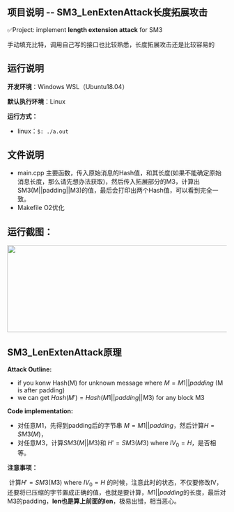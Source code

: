 ## 项目说明 -- SM3_LenExtenAttack长度拓展攻击

✅Project: implement **length extension attack** for SM3

​	手动填充比特，调用自己写的接口也比较熟悉，长度拓展攻击还是比较容易的



## 运行说明

**开发环境**：Windows WSL（Ubuntu18.04）

**默认执行环境**：Linux

**运行方式：**

- linux：`$: ./a.out`  



## 文件说明

- main.cpp	主要函数，传入原始消息的Hash值，和其长度(如果不能确定原始消息长度，那么请先想办法获取)，然后传入拓展部分的M3，计算出SM3(M||padding||M3)的值，最后会打印出两个Hash值，可以看到完全一致。
- Makefile     O2优化



## 运行截图：

<img src="https://user-images.githubusercontent.com/105496872/180826064-c2a27034-2b74-45bb-8c51-383f656be07f.png" width="600" height="200"/>



## SM3_LenExtenAttack原理


**Attack Outline:**

- if you konw Hash(M) for unknown message where $M = M1||padding$ (M is after padding)
- we can get $Hash(M') = Hash(M1||padding||M3)$  for any block M3


**Code implementation:**

- 对任意M1，先得到padding后的字节串 $M = M1||padding$，然后计算$H=SM3(M)$，
- 对任意M3，计算$SM3(M||M3)$和 $H' = SM3(M3)$ where $IV_0 = H$，是否相等。


**注意事项：**

​		计算$H' = SM3(M3)$ where $IV_0 = H$ 的时候，注意此时的状态，不仅要修改IV，还要将已压缩的字节置成正确的值，也就是要计算，$M1||padding$的长度，最后对M3的padding，**len也是算上前面的len**，极易出错，相当恶心。
